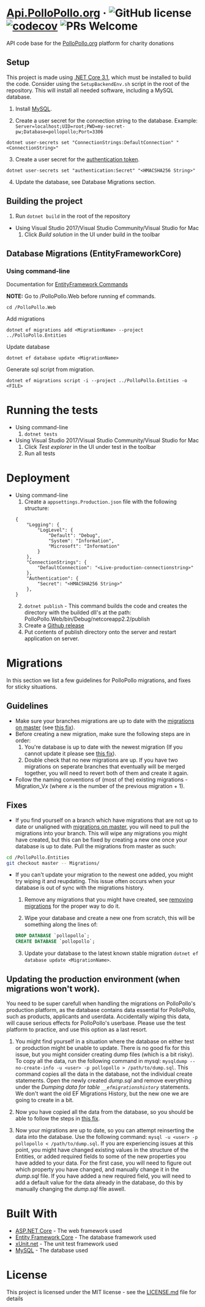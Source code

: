 # [Api.PolloPollo.org](https://api.pollopollo.org) &middot; ![GitHub license](https://img.shields.io/badge/license-MIT-blue.svg) [![codecov](https://codecov.io/gh/pollopollo-org/back-end/branch/master/graph/badge.svg)](https://codecov.io/gh/pollopollo-org/back-end) ![PRs Welcome](https://img.shields.io/badge/PRs-welcome-brightgreen.svg)

API code base for the [PolloPollo.org](https://www.pollopollo.org) platform for charity donations

## Setup
This project is made using [.NET Core 3.1](https://dotnet.microsoft.com/download), which must be installed to build the code. Consider using the `SetupBackendEnv.sh` script in the root of the repository. This will install all needed software, including a MySQL database.

1. Install [MySQL](https://dev.mysql.com/doc/mysql-installation-excerpt/5.7/en/). 

2. Create a user secret for the connection string to the database. Example: `Server=localhost;UID=root;PWD=my-secret-pw;Database=pollopollo;Port=3306`
```
dotnet user-secrets set "ConnectionStrings:DefaultConnection" "<ConnectionString>"
```
3. Create a user secret for the [authentication token](https://www.google.com/search?q=HMACSHA256+String+generator). 
```
dotnet user-secrets set "authentication:Secret" "<HMACSHA256 String>"
```
4. Update the database, see Database Migrations section.


## Building the project
  1. Run `dotnet build` in the root of the repository
- Using Visual Studio 2017/Visual Studio Community/Visual Studio for Mac
  1. Click *Build solution* in the UI under build in the toolbar


## Database Migrations (EntityFrameworkCore)
### Using command-line

Documentation for [EntityFramework Commands](http://www.entityframeworktutorial.net/efcore/cli-commands-for-ef-core-migration.aspx)

**NOTE:** Go to /PolloPollo.Web before running ef commands.
```
cd /PolloPollo.Web
```

Add migrations
```
dotnet ef migrations add <MigrationName> --project ../PolloPollo.Entities
```

Update database
```
dotnet ef database update <MigrationName>
```

Generate sql script from migration. 
```
dotnet ef migrations script -i --project ../PolloPollo.Entities -o <FILE>
```

# Running the tests
- Using command-line
    1. ```dotnet tests```
- Using Visual Studio 2017/Visual Studio Community/Visual Studio for Mac
    1. Click *Test explorer* in the UI under test in the toolbar
    2. Run all tests

# Deployment
- Using command-line
    1. Create a `appsettings.Production.json` file with the following structure:
    ```
    {
        "Logging": {
            "LogLevel": {
                "Default": "Debug",
                "System": "Information",
                "Microsoft": "Information"
            }
        },
        "ConnectionStrings": {
            "DefaultConnection": "<Live-production-connectionstring>"
        },
        "Authentication": {
            "Secret": "<HMACSHA256 String>"
        },
    }
    ```
    2. ```dotnet publish``` - This command builds the code and creates the directory with the builded dll's at the path: PolloPollo.Web/bin/Debug/netcoreapp2.2/publish
    3. Create a [Github release](https://help.github.com/en/articles/creating-releases)
    4. Put contents of publish directory onto the server and restart application on server.

# Migrations

In this section we list a few guidelines for PolloPollo migrations, and fixes for sticky situations.

## Guidelines

- Make sure your branches migrations are up to date with the [migrations on master](https://github.com/pollopollo-org/back-end/tree/master/PolloPollo.Entities/Migrations) (see [this fix](#out_of_sync)).
- Before creating a new migration, make sure the following steps are in order:
    1. You're database is up to date with the newest migration (If you cannot update it please see [this fix](#cant_update_migration)).
    2. Double check that no new migrations are up. If you have two migrations on seperate branches that eventually will be merged together, you will need to revert both of them and create it again.
- Follow the naming conventions of (most of the) existing migrations - Migration_V*x* (where *x* is the number of the previous migration + 1).

## Fixes

- <a name="out_of_sync"/> If you find yourself on a branch which have migrations that are not up to date or unaligned with [migrations on master](https://github.com/pollopollo-org/back-end/tree/master/PolloPollo.Entities/Migrations), you will need to pull the migrations into your branch. This will wipe any migrations you might have created, but this can be fixed by creating a new one once your database is up to date. Pull the migrations from master as such:

```bash
cd /PolloPollo.Entities
git checkout master -- Migrations/
```

- <a name="cant_update_migration"/> If you can't update your migration to the newest one added, you might try wiping it and reupdating. This issue often occurs when your database is out of sync with the migrations history.
    1. Remove any migrations that you might have created, see [removing migrations](https://docs.microsoft.com/en-us/ef/core/managing-schemas/migrations/managing?tabs=dotnet-core-cli#remove-a-migration) for the proper way to do it.

    2. Wipe your database and create a new one from scratch, this will be something along the lines of:

    ```sql
    DROP DATABASE `pollopollo`;
    CREATE DATABASE `pollopollo`;
    ```

    3. Update your database to the latest known stable migration ```dotnet ef database update <MigrationName>```.


## Updating the production environment (when migrations won't work).

You need to be super carefull when handling the migrations on PolloPollo's production platform, as the database contains data essential for PolloPollo, such as products, applicants and userdata. Accidentally wiping this data, will cause serious effects for PolloPollo's userbase. Please use the test platform to practice, and use this option as a last resort.

1. You might find yourself in a situation where the database on either test or production might be unable to update. There is no good fix for this      issue, but you might consider creating dump files (which is a bit risky). To copy all the data, run the following command in mysql:
```mysqldump --no-create-info -u <user> -p pollopollo > /path/to/dump.sql```.
This command copies all the data in the database, not the individual create statements. Open the newly created *dump.sql* and remove everything under the *Dumping data for table `__efmigrationshistory`* statements. We don't want the old EF Migrations History, but the new one we are going to create in a bit.

2. Now you have copied all the data from the database, so you should be able to follow the steps in [this fix](#cant_update_migration).

3. Now your migrations are up to date, so you can attempt reinserting the data into the database. Use the following command:
```mysql -u <user> -p pollopollo < /path/to/dump.sql```.
If you are experiencing issues at this point, you might have changed existing values in the structure of the Entities, or added required fields to some of the new properties you have added to your data. For the first case, you will need to figure out which property you have changed, and manually change it in the *dump.sql* file. If you have added a new required field, you will need to add a default value for the data already in the database, do this by manually changing the *dump.sql* file aswell.

# Built With
- [ASP.NET Core](https://docs.microsoft.com/en-us/aspnet/core/?view=aspnetcore-2.2) - The web framework used
- [Entity Framework Core](https://docs.microsoft.com/en-us/ef/core/) - The database framework used
- [xUnit.net](https://xunit.github.io/) - The unit test framework used
- [MySQL](https://www.mysql.com/) - The database used

# License
This project is licensed under the MIT license - see the [LICENSE.md](LICENSE.md) file for details
